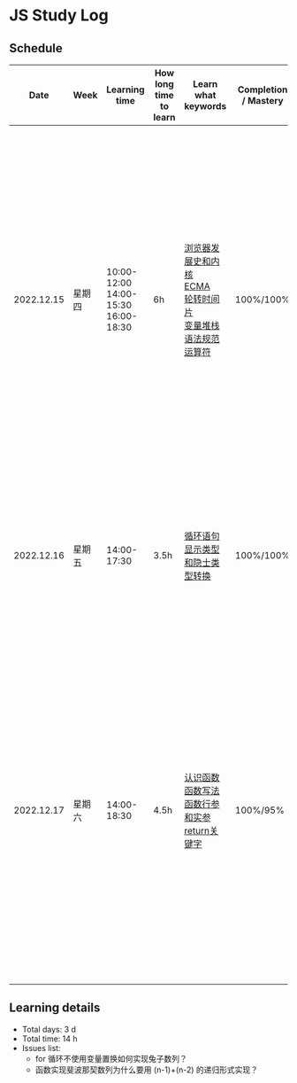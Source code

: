 # JS Study Log

## Schedule

<table>
    <thead align="center">
        <tr>
            <th>Date</th>
            <th width="80">Week</th>
            <th width="120">Learning time</th>
            <th width="80">How long time to learn</th>
            <th width="140">Learn what keywords</th>
            <th width="80">Completion / Mastery</th>
            <th>What you learned</th>
        </tr>
    </thead>
    <tbody>
        <tr>
            <td>2022.12.15</td>
            <td>星期四</td>
            <td>
              <span>10:00-12:00</span>
              <span>14:00-15:30</span>
              <span>16:00-18:30</span>
            </td>
            <td>6h</td>
            <td>
              <a href="https://github.com/lxmob/blog/blob/main/js%2B%2B/01_%E6%B5%8F%E8%A7%88%E5%99%A8%E5%8F%91%E5%B1%95%E5%8F%B2.md">浏览器发展史和内核</a><br />
              <a href="https://github.com/lxmob/blog/blob/main/js%2B%2B/02_ECMA.md#ecma">ECMA</a><br />
              <a href="https://github.com/lxmob/blog/blob/main/js%2B%2B/02_ECMA.md#js-%E5%BC%95%E6%93%8E">轮转时间片</a><br />
              <a href="https://github.com/lxmob/blog/blob/main/js%2B%2B/03_%E5%8F%98%E9%87%8F%E5%92%8C%E5%80%BC.md#js-%E5%80%BC">变量堆栈</a><br />
              <a href="https://github.com/lxmob/blog/blob/main/js%2B%2B/04_%E8%AF%AD%E6%B3%95%E8%A7%84%E8%8C%83.md">语法规范运算符</a>
            </td>
            <td>100%/100%</td>
            <td>
              <span>1、浏览器的历史发展过程</span><br />
              <span>2、五大主流浏览器的内核</span><br />
              <span>3、ecma组织标准</span><br />
              <span>4、编译型语言和解释型语言的区别</span><br />
              <span>5、js引擎是单线程，通过轮转时间片可以模拟多线程</span><br />
              <span>6、变量和基本数据类型引用数据类型，两者区别</span><br />
              <span>7、js语法规范运算符条件分支语句</span>
            </td>
        </tr>
         <tr>
            <td>2022.12.16</td>
            <td>星期五</td>
            <td>
              <span>14:00-17:30</span>
            </td>
            <td>3.5h</td>
            <td>
              <a href="https://github.com/lxmob/blog/blob/main/js%2B%2B/05_%E5%BE%AA%E7%8E%AF%E3%80%81%E5%BC%95%E7%94%A8%E5%80%BC%E3%80%81%E6%98%BE%E9%9A%90%E8%BD%AC%E6%8D%A2.md#%E5%BE%AA%E7%8E%AF%E8%AF%AD%E5%8F%A5">循环语句</a><br />
              <a href="https://github.com/lxmob/blog/blob/main/js%2B%2B/05_%E5%BE%AA%E7%8E%AF%E3%80%81%E5%BC%95%E7%94%A8%E5%80%BC%E3%80%81%E6%98%BE%E9%9A%90%E8%BD%AC%E6%8D%A2.md#%E6%98%BE%E9%9A%90%E7%B1%BB%E5%9E%8B%E8%BD%AC%E6%8D%A2">显示类型和隐士类型转换</a>
            </td>
            <td>100%/100%</td>
            <td>
              <span>1、for循环求n的质数</span><br />
              <span>2、for循环求n的兔子数列</span><br />
              <span>3、for循环水仙花数</span><br />
              <span>4、for循环99乘法表</span><br />
              <span>5、显示类型转换和隐士类型转换</span>
            </td>
        </tr>
        <tr>
            <td>2022.12.17</td>
            <td>星期六</td>
            <td>
              <span>14:00-18:30</span>
            </td>
            <td>4.5h</td>
            <td>
              <a href="https://github.com/lxmob/blog/blob/main/js%2B%2B/06_%E5%87%BD%E6%95%B0.md#%E5%87%BD%E6%95%B0">认识函数</a><br />
              <a href="https://github.com/lxmob/blog/blob/main/js%2B%2B/06_%E5%87%BD%E6%95%B0.md#%E5%87%BD%E6%95%B0%E5%86%99%E6%B3%95">函数写法</a>
              <a href="https://github.com/lxmob/blog/blob/main/js%2B%2B/06_%E5%87%BD%E6%95%B0.md#%E8%A1%8C%E5%8F%82%E5%92%8C%E5%AE%9E%E5%8F%82">函数行参和实参</a>
              <a href="https://github.com/lxmob/blog/blob/main/js%2B%2B/06_%E5%87%BD%E6%95%B0.md#return">return关键字</a>
            </td>
            <td>100%/95%</td>
            <td>
              <span>1、函数用来封装一个固定功能的代码块或程序</span><br />
              <span>2、函数形参和实参的区别，堆栈内存以及映射关系，可通过arguments和函数名.length分别获取实参和形参列表</span><br />
              <span>3、使用函数实现一个数的阶乘</span><br />
              <span>4、使用函数实现接收一个n，算出斐波那契数列的第n位</span>
            </td>
        </tr>
    </tbody>
</table>

## Learning details

- Total days: 3 d
- Total time: 14 h
- Issues list:
  - for 循环不使用变量置换如何实现兔子数列？
  - 函数实现斐波那契数列为什么要用 (n-1)+(n-2) 的递归形式实现？
